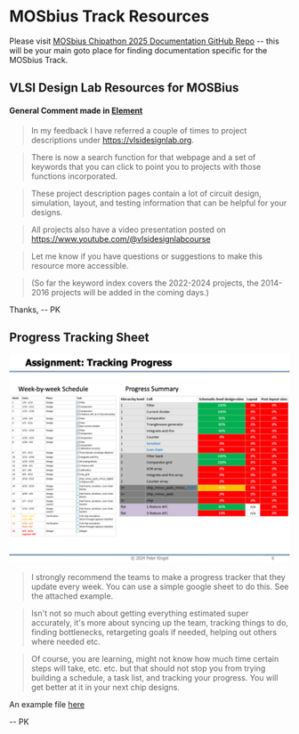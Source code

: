 

# MOSbius Track Resources

Please visit [MOSbius Chipathon 2025 Documentation GitHub Repo](https://github.com/mosbiuschip/chipathon2025) -- this will be your main goto place for finding documentation specific for the MOSbius Track.

## VLSI Design Lab Resources for MOSBius

#### General Comment made in [Element](https://matrix.to/#/!DnBsMaeQdLuqxWYMZv:fossi-chat.org/$JxHvIhSvW7KCKloXpgcvkG9U2bluJGNagxueyjykSS0?via=fossi-chat.org&via=matrix.org&via=gitter.im)

> In my feedback I have referred a couple of times to project descriptions under https://vlsidesignlab.org.

>There is now a search function for that webpage and a set of keywords that you can click to point you to projects with those functions incorporated.

>These project description pages contain a lot of circuit design, simulation, layout, and testing information that can be helpful for your designs.

>All projects also have a video presentation posted on https://www.youtube.com/@vlsidesignlabcourse

>Let me know if you have questions or suggestions to make this resource more accessible.

>(So far the keyword index covers the 2022-2024 projects, the 2014-2016 projects will be added in the coming days.)

Thanks, -- PK

## Progress Tracking Sheet

![](./files/image.png)

> I strongly recommend the teams to make a progress tracker that they update every week. You can use a simple google sheet to do this. See the attached example.

> Isn't not so much about getting everything estimated super accurately, it's more about syncing up the team, tracking things to do, finding bottlenecks, retargeting goals if needed, helping out others where needed etc.

> Of course, you are learning, might not know how much time certain steps will take, etc. etc. but that should not stop you from trying building a schedule, a task list, and tracking your progress. You will get better at it in your next chip designs.

An example file [here](./files/Progress_Tracker.pdf)

-- PK

